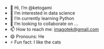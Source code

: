 - 👋 Hi, I’m @ketogami
- 👀 I’m interested in data science
- 🌱 I’m currently learning Python
- 💞️ I’m looking to collaborate on ...
- 📫 How to reach me: imagotek@gmail.com
- 😄 Pronouns: He
- ⚡ Fun fact: I like the cats

<!---
ketogami/ketogami is a ✨ special ✨ repository because its `README.md` (this file) appears on your GitHub profile.
You can click the Preview link to take a look at your changes.
--->
